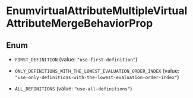

# EnumvirtualAttributeMultipleVirtualAttributeMergeBehaviorProp

## Enum


* `FIRST_DEFINITION` (value: `"use-first-definition"`)

* `ONLY_DEFINITIONS_WITH_THE_LOWEST_EVALUATION_ORDER_INDEX` (value: `"use-only-definitions-with-the-lowest-evaluation-order-index"`)

* `ALL_DEFINITIONS` (value: `"use-all-definitions"`)



